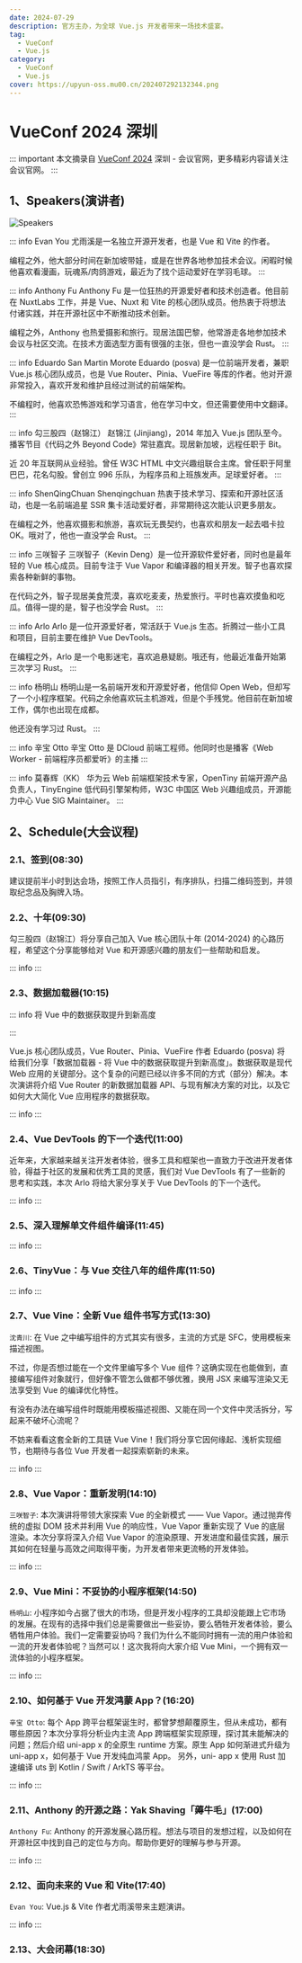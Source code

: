 ```yaml
---
date: 2024-07-29
description: 官方主办，为全球 Vue.js 开发者带来一场技术盛宴。
tag:
  - VueConf
  - Vue.js
category:
  - VueConf
  - Vue.js
cover: https://upyun-oss.mu00.cn/202407292132344.png
---
```


# VueConf 2024 深圳

::: important
本文摘录自 [VueConf 2024](https://vueconf.cn/) 深圳 - 会议官网，更多精彩内容请关注会议官网。
:::

## 1、Speakers(演讲者)

![Speakers](https://upyun-oss.mu00.cn/202407292142125.png)

::: info Evan You
尤雨溪是一名独立开源开发者，也是 Vue 和 Vite 的作者。

编程之外，他大部分时间在新加坡带娃，或是在世界各地参加技术会议。闲暇时候他喜欢看漫画，玩魂系/肉鸽游戏，最近为了找个运动爱好在学羽毛球。
:::

::: info Anthony Fu
Anthony Fu 是一位狂热的开源爱好者和技术创造者。他目前在 NuxtLabs 工作，并是 Vue、Nuxt 和 Vite 的核心团队成员。他热衷于将想法付诸实践，并在开源社区中不断推动技术创新。

编程之外，Anthony 也热爱摄影和旅行。现居法国巴黎，他常游走各地参加技术会议与社区交流。在技术方面选型方面有很强的主张，但也一直没学会 Rust。
:::

::: info Eduardo San Martin Morote
Eduardo (posva) 是一位前端开发者，兼职 Vue.js 核心团队成员，也是 Vue Router、Pinia、VueFire 等库的作者。他对开源非常投入，喜欢开发和维护且经过测试的前端架构。

不编程时，他喜欢恐怖游戏和学习语言，他在学习中文，但还需要使用中文翻译。
:::

::: info 勾三股四（赵锦江）
赵锦江 (Jinjiang)，2014 年加入 Vue.js 团队至今。播客节目《代码之外 Beyond Code》常驻嘉宾。现居新加坡，远程任职于 Bit。

近 20 年互联网从业经验。曾任 W3C HTML 中文兴趣组联合主席。曾任职于阿里巴巴，花名勾股。曾创立 996 乐队，为程序员和上班族发声。足球爱好者。
:::

::: info ShenQingChuan
Shenqingchuan 热衷于技术学习、探索和开源社区活动，也是一名前端追星 SSR 集卡活动爱好者，非常期待这次能认识更多朋友。

在编程之外，他喜欢摄影和旅游，喜欢玩无畏契约，也喜欢和朋友一起去唱卡拉 OK。哦对了，他也一直没学会 Rust。
:::

::: info 三咲智子
三咲智子（Kevin Deng）是一位开源软件爱好者，同时也是最年轻的 Vue 核心成员。目前专注于 Vue Vapor 和编译器的相关开发。智子也喜欢探索各种新鲜的事物。

在代码之外，智子现居美食荒漠，喜欢吃麦麦，热爱旅行。平时也喜欢摸鱼和吃瓜。值得一提的是，智子也没学会 Rust。
:::

::: info Arlo
Arlo 是一位开源爱好者，常活跃于 Vue.js 生态。折腾过一些小工具和项目，目前主要在维护 Vue DevTools。

在编程之外，Arlo 是一个电影迷宅，喜欢追悬疑剧。哦还有，他最近准备开始第三次学习 Rust。
:::

::: info 杨明山
杨明山是一名前端开发和开源爱好者，他信仰 Open Web，但却写了一个小程序框架。代码之余他喜欢玩主机游戏，但是个手残党。他目前在新加坡工作，偶尔也出现在成都。

他还没有学习过 Rust。
:::

::: info 辛宝 Otto
辛宝 Otto 是 DCloud 前端工程师。他同时也是播客《Web Worker - 前端程序员都爱听》的主播
:::

::: info 莫春辉（KK）
华为云 Web 前端框架技术专家，OpenTiny 前端开源产品负责人，TinyEngine 低代码引擎架构师，W3C 中国区 Web 兴趣组成员，开源能力中心 Vue SIG Maintainer。
:::

## 2、Schedule(大会议程)

### 2.1、签到(08:30)

建议提前半小时到达会场，按照工作人员指引，有序排队，扫描二维码签到，并领取纪念品及胸牌入场。

### 2.2、十年(09:30)

勾三股四（赵锦江）将分享自己加入 Vue 核心团队十年 (2014-2024) 的心路历程，希望这个分享能够给对 Vue 和开源感兴趣的朋友们一些帮助和启发。

::: info
[<Badge text="视频" type="tip" />](https://www.bilibili.com/video/BV16W421R7ga)[<Badge text="PPT" type="info" />](https://feday.fequan.com/vueconf24/jinjiang_tenyear_VueConf%20CN%202024.pdf)
:::

### 2.3、数据加载器(10:15)

::: info 将 Vue 中的数据获取提升到新高度

:::

Vue.js 核心团队成员，Vue Router、Pinia、VueFire 作者 Eduardo (posva) 将给我们分享「数据加载器 - 将 Vue 中的数据获取提升到新高度」。数据获取是现代 Web 应用的关键部分。这个复杂的问题已经以许多不同的方式（部分）解决。本次演讲将介绍 Vue Router 的新数据加载器 API、与现有解决方案的对比，以及它如何大大简化 Vue 应用程序的数据获取。

::: info
[<Badge text="视频" type="tip" />](https://www.bilibili.com/video/BV1Pz421i7vk)[<Badge text="PPT" type="info" />](<https://feday.fequan.com/vueconf24/Eduardo(posva)_VueConf%20China%202024.pdf>)
:::

### 2.4、Vue DevTools 的下一个迭代(11:00)

近年来，大家越来越关注开发者体验，很多工具和框架也一直致力于改进开发者体验，得益于社区的发展和优秀工具的灵感，我们对 Vue DevTools 有了一些新的思考和实践，本次 Arlo 将给大家分享关于 Vue DevTools 的下一个迭代。

::: info
[<Badge text="视频" type="tip" />](https://www.bilibili.com/video/BV16J4m1T7P4)[<Badge text="PPT" type="info" />](https://feday.fequan.com/vueconf24/Arlo_VueConf%20CN%202024.pdf)
:::

### 2.5、深入理解单文件组件编译(11:45)

::: info
[<Badge text="视频" type="tip" />](https://www.bilibili.com/video/BV1Zb421n7dR)[<Badge text="PPT" type="info" />](https://feday.fequan.com/vueconf24/jinjiang_Lightning%20Show_VueConf%20CN%202024.pdf)
:::

### 2.6、TinyVue：与 Vue 交往八年的组件库(11:50)

::: info
[<Badge text="视频" type="tip" />](https://www.bilibili.com/video/BV1zf421z7M1)[<Badge text="PPT" type="info" />](https://feday.fequan.com/vueconf24/kk_VueConf%20CN%202024.pdf)
:::

### 2.7、Vue Vine：全新 Vue 组件书写方式(13:30)

`沈青川`: 在 Vue 之中编写组件的方式其实有很多，主流的方式是 SFC，使用模板来描述视图。

不过，你是否想过能在一个文件里编写多个 Vue 组件？这确实现在也能做到，直接编写组件对象就行，但好像不管怎么做都不够优雅，换用 JSX 来编写渲染又无法享受到 Vue 的编译优化特性。

有没有办法在编写组件时既能用模板描述视图、又能在同一个文件中灵活拆分，写起来不破坏心流呢？

不妨来看看这套全新的工具链 Vue Vine！我们将分享它因何缘起、浅析实现细节，也期待与各位 Vue 开发者一起探索崭新的未来。

::: info
[<Badge text="视频" type="tip" />](https://www.bilibili.com/video/BV1Yf421z7gJ)[<Badge text="PPT" type="info" />](https://feday.fequan.com/vueconf24/qingchuang_VueConf%20CN%202024.pdf)
:::

### 2.8、Vue Vapor：重新发明(14:10)

`三咲智子`: 本次演讲将带领大家探索 Vue 的全新模式 —— Vue Vapor。通过抛弃传统的虚拟 DOM 技术并利用 Vue 的响应性，Vue Vapor 重新实现了 Vue 的底层渲染。本次分享将深入介绍 Vue Vapor 的渲染原理、开发进度和最佳实践，展示其如何在轻量与高效之间取得平衡，为开发者带来更流畅的开发体验。

::: info
[<Badge text="视频" type="tip" />](https://www.bilibili.com/video/BV1SM4m127kw)[<Badge text="PPT" type="info" />](https://feday.fequan.com/vueconf24/zhizi_VueConf%20CN%202024.pdf)
:::

### 2.9、Vue Mini：不妥协的小程序框架(14:50)

`杨明山`: 小程序如今占据了很大的市场，但是开发小程序的工具却没能跟上它市场的发展。在现有的选择中我们总是需要做出一些妥协，要么牺牲开发者体验，要么牺牲用户体验。我们一定需要妥协吗？我们为什么不能同时拥有一流的用户体验和一流的开发者体验呢？当然可以！这次我将向大家介绍 Vue Mini，一个拥有双一流体验的小程序框架。

::: info
[<Badge text="视频" type="tip" />](https://www.bilibili.com/video/BV1J4421D7ja)[<Badge text="PPT" type="info" />](https://feday.fequan.com/vueconf24/mingshan_VueConf%20CN%202024.pdf)
:::

### 2.10、如何基于 Vue 开发鸿蒙 App？(16:20)

`辛宝 Otto`: 每个 App 跨平台框架诞生时，都曾梦想颠覆原生，但从未成功，都有哪些原因？本次分享将分析业内主流 App 跨端框架实现原理，探讨其未能解决的问题；然后介绍 uni-app x 的全原生 runtime 方案。原生 App 如何渐进式升级为 uni-app x，如何基于 Vue 开发纯血鸿蒙 App。
另外，uni- app x 使用 Rust 加速编译 uts 到 Kotlin / Swift / ArkTS 等平台。

::: info
[<Badge text="视频" type="tip" />](https://www.bilibili.com/video/BV1x6421f7UA)[<Badge text="PPT" type="info" />](https://feday.fequan.com/vueconf24/Otto_VueConf%20CN%202024.pdf)
:::

### 2.11、Anthony 的开源之路：Yak Shaving「薅牛毛」(17:00)

`Anthony Fu`: Anthony 的开源发展心路历程。想法与项目的发想过程，以及如何在开源社区中找到自己的定位与方向。帮助你更好的理解与参与开源。

::: info
[<Badge text="视频" type="tip" />](https://www.bilibili.com/video/BV1XT421r7xy)[<Badge text="PPT" type="info" />](https://feday.fequan.com/vueconf24/antfu_VueConf%20CN%202024.pdf)
:::

### 2.12、面向未来的 Vue 和 Vite(17:40)

`Evan You`: Vue.js & Vite 作者尤雨溪带来主题演讲。

::: info
[<Badge text="视频" type="tip" />](https://www.bilibili.com/video/BV1q1421b7YR)[<Badge text="PPT" type="info" />](https://feday.fequan.com/vueconf24/Evan_VueConf%20CN%202024.pdf)
:::

### 2.13、大会闭幕(18:30)
